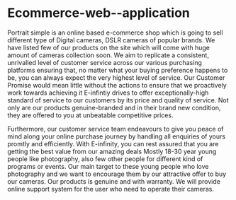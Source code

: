 # Ecommerce-web--application
Portrait simple is an online based e-commerce shop which is going to sell different type of Digital cameras, DSLR cameras of popular brands. We have listed few of our products on the site which will come with huge amount of cameras collection soon.  We aim to replicate a consistent, unrivalled level of customer service across our various purchasing platforms ensuring that, no matter what your buying preference happens to be, you can always expect the very highest level of service. Our Customer Promise would mean little without the actions to ensure that we proactively work towards achieving it E-infintiy drives to offer exceptionally-high standard of service to our customers by its price and quality of service. Not only are our products genuine-branded and in their brand new condition, they are offered to you at unbeatable competitive prices.


Furthermore, our customer service team endeavours to give you peace of mind along your online purchase journey by handling all enquiries of yours promtly and efficiently. With E-infinity, you can rest assured that you are getting the best value from our amazing deals Mostly 18-30 year young people like photography, also few other people for different kind of programs or events. Our main target to these young people who love photography and we want to encourage them by our attractive offer to buy our cameras. Our products is genuine and with warranty. We will provide online support system for the user who need to operate their cameras. 
